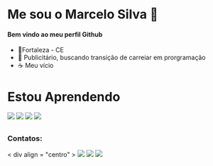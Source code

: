  # Me sou o Marcelo Silva 👋

#### Bem vindo ao meu perfil Github
    
- :pushpin:Fortaleza - CE   
-  :briefcase: Publicitário, buscando transição de carreiar  em prorgramação
- ☕ Meu  vício

 
# Estou Aprendendo 
 <img src="https://cdn.jsdelivr.net/gh/devicons/devicon/icons/github/github-original.svg"  largura="40"  altura="40"/>  
 <img src="https://cdn.jsdelivr.net/gh/devicons/devicon/icons/html5/html5-original.svg"  largura="40"  altura="40"/> 
 <img src="https://cdn.jsdelivr.net/gh/devicons/devicon/icons/css3/css3-original.svg"  largura="40"  altura="40"/>
 <img src="https://cdn.jsdelivr.net/gh/devicons/devicon/icons/javascript/javascript-original.svg"  largura="40"  altura="40"/>
  
##
### Contatos:
< div  align = "centro" >
    <a href="https://instagram.com/marcelo.silva.0613" target="_blank"><img src="https://img.shields.io/badge/-Instagram-%23E4405F?style=for-the-badge&logo=instagram&logoColor=white" target="_blank"></a> 
      <a href = "mailto:marcelo.silva0613@gmail.com"><img src="https://img.shields.io/badge/-Gmail-%23333?style=for-the-badge&logo=gmail&logoColor=white" target="_blank"></a>
        <a href=" https://www.linkedin.com/in/marcelo-silva-3a5793129/" target="_blank"><img src="https://img.shields.io/badge/-LinkedIn-%230077B5?style=for-the-badge&logo=linkedin&logoColor=white" target="_blank"></a> 
</div>



          
          
          
